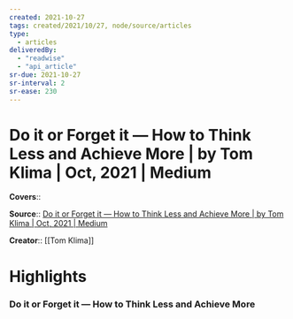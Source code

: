 ```yaml
---
created: 2021-10-27
tags: created/2021/10/27, node/source/articles
type: 
  - articles
deliveredBy: 
  - "readwise"
  - "api_article"
sr-due: 2021-10-27
sr-interval: 2
sr-ease: 230
---
```

# Do it or Forget it — How to Think Less and Achieve More | by Tom Klima | Oct, 2021 | Medium

**Covers**:: 

**Source**:: [Do it or Forget it — How to Think Less and Achieve More | by Tom Klima | Oct, 2021 | Medium](https://tomklima.medium.com/do-it-or-forget-it-how-to-think-less-and-achieve-more-39dbdc8904c0)

**Creator**:: [[Tom Klima]]

# Highlights
### Do it or Forget it — How to Think Less and Achieve More

